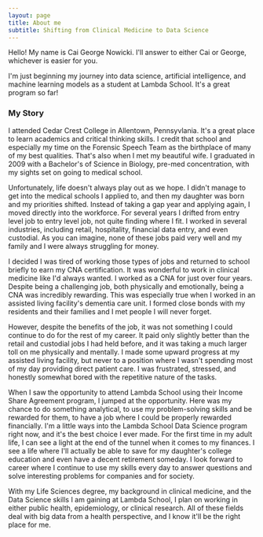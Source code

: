 ```yaml
---
layout: page
title: About me
subtitle: Shifting from Clinical Medicine to Data Science
---
```


Hello! My name is Cai George Nowicki. I'll answer to either Cai or George, whichever is easier for you. 

I'm just beginning my journey into data science, artificial intelligence, and machine learning models as a student at Lambda School. It's a great program so far! 


### My Story

I attended Cedar Crest College in Allentown, Pennsyvlania. It's a great place to learn academics and critical thinking skills. I credit that school and especially my time on the Forensic Speech Team as the birthplace of many of my best qualities. That's also when I met my beautiful wife. I graduated in 2009 with a Bachelor's of Science in Biology, pre-med concentration, with my sights set on going to medical school. 

Unfortunately, life doesn't always play out as we hope. I didn't manage to get into the medical schools I applied to, and then my daughter was born and my priorities shifted. Instead of taking a gap year and applying again, I moved directly into the workforce. For several years I drifted from entry level job to entry level job, not quite finding where I fit. I worked in several industries, including retail, hospitality, financial data entry, and even custodial. As you can imagine, none of these jobs paid very well and my family and I were always struggling for money. 

I decided I was tired of working those types of jobs and returned to school briefly to earn my CNA certification. It was wonderful to work in clinical medicine like I'd always wanted. I worked as a CNA for just over four years. Despite being a challenging job, both physically and emotionally, being a CNA was incredibly rewarding. This was especially true when I worked in an assisted living facility's dementia care unit. I formed close bonds with my residents and their families and I met people I will never forget. 

However, despite the benefits of the job, it was not something I could continue to do for the rest of my career. It paid only slightly better than the retail and custodial jobs I had held before, and it was taking a much larger toll on me physically and mentally. I made some upward progress at my assisted living facility, but never to a position where I wasn't spending most of my day providing direct patient care. I was frustrated, stressed, and honestly somewhat bored with the repetitive nature of the tasks. 

When I saw the opportunity to attend Lambda School using their Income Share Agreement program, I jumped at the opportunity. Here was my chance to do something analytical, to use my problem-solving skills and be rewarded for them, to have a job where I could be properly rewarded financially. I'm a little ways into the Lambda School Data Science program right now, and it's the best choice I ever made. For the first time in my adult life, I can see a light at the end of the tunnel when it comes to my finances. I see a life where I'll actually be able to save for my daughter's college education and even have a decent retirement someday. I look forward to career where I continue to use my skills every day to answer questions and solve interesting problems for companies and for society.

With my Life Sciences degree, my background in clinical medicine, and the Data Science skills I am gaining at Lambda School, I plan on working in either public health, epidemiology, or clinical research. All of these fields deal with big data from a health perspective, and I know it'll be the right place for me.
